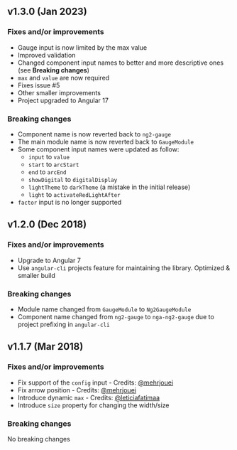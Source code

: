 ## v1.3.0 (Jan 2023)

### Fixes and/or improvements

- Gauge input is now limited by the max value
- Improved validation
- Changed component input names to better and more descriptive ones (see **Breaking changes**)
- `max` and `value` are now required
- Fixes issue #5
- Other smaller improvements
- Project upgraded to Angular 17

### Breaking changes

- Component name is now reverted back to `ng2-gauge`
- The main module name is now reverted back to `GaugeModule`
- Some component input names were updated as follow:
  - `input` to `value`
  - `start` to `arcStart`
  - `end` to `arcEnd`
  - `showDigital` to `digitalDisplay`
  - `lightTheme` to `darkTheme` (a mistake in the initial release)
  - `light` to `activateRedLightAfter`
- `factor` input is no longer supported

## v1.2.0 (Dec 2018)

### Fixes and/or improvements

- Upgrade to Angular 7
- Use `angular-cli` projects feature for maintaining the library. Optimized & smaller build

### Breaking changes

- Module name changed from `GaugeModule` to `Ng2GaugeModule`
- Component name changed from `ng2-gauge` to `nga-ng2-gauge` due to project prefixing in `angular-cli`

## v1.1.7 (Mar 2018)

### Fixes and/or improvements

- Fix support of the `config` input - Credits: [@mehrjouei](https://github.com/mehrjouei)
- Fix arrow position - Credits: [@mehrjouei](https://github.com/mehrjouei)
- Introduce dynamic `max` - Credits: [@leticiafatimaa](https://github.com/leticiafatimaa)
- Introduce `size` property for changing the width/size

### Breaking changes

No breaking changes
